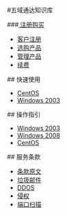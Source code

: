 <!-- --- title: 五域通达知识库 -->
#五域通达知识库

###[<i class="icon-shopping-cart"></i> 注册购买](/tag/客户中心)

*  [<i class="icon-user"></i> 客户注册](/2012-11-22-how-to-sign-up)
*  [<i class="icon-shopping-cart"></i>选购产品](/buy-products)
*  [<i class="icon-bar-chart"></i> 管理产品](/manage-products)
*  [<i class="icon-refresh"></i> 续费](/2012-12-24-how-to-renew)


##<i class="icon-rocket"></i> 快速使用

*  [CentOS](/tag/centos上手)
*  [Windows 2003](/tag/windows2003上手/)

##<i class="icon-lightbulb"></i> 操作指引

*  [Windows 2003](/2012-11-15-start-using-win2003)
*  [Windows 2008](/2012-12-03-windows-2008-basic-settings)
*  [CentOS](/centos-basic-security-settings)

##<i class="icon-legal"></i> 服务条款

*  [条款原文](http://www.51hosting.com/legal.html)
*  [垃圾邮件](/spam-email)
*  [DDOS](/ddos)
*  [侵权](/dcma)
*  [端口扫描](/port-scan)